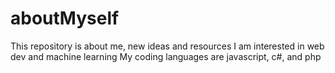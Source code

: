 # aboutMyself
This repository is about me, new ideas and resources
I am interested in web dev and machine learning
My coding languages are javascript, c#, and php 
